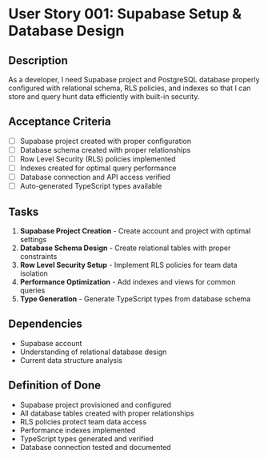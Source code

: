# User Story 001: Supabase Setup & Database Design

## Description
As a developer, I need Supabase project and PostgreSQL database properly configured with relational schema, RLS policies, and indexes so that I can store and query hunt data efficiently with built-in security.

## Acceptance Criteria
- [ ] Supabase project created with proper configuration
- [ ] Database schema created with proper relationships
- [ ] Row Level Security (RLS) policies implemented
- [ ] Indexes created for optimal query performance
- [ ] Database connection and API access verified
- [ ] Auto-generated TypeScript types available

## Tasks
1. **Supabase Project Creation** - Create account and project with optimal settings
2. **Database Schema Design** - Create relational tables with proper constraints
3. **Row Level Security Setup** - Implement RLS policies for team data isolation
4. **Performance Optimization** - Add indexes and views for common queries
5. **Type Generation** - Generate TypeScript types from database schema

## Dependencies
- Supabase account
- Understanding of relational database design
- Current data structure analysis

## Definition of Done
- Supabase project provisioned and configured
- All database tables created with proper relationships
- RLS policies protect team data access
- Performance indexes implemented
- TypeScript types generated and verified
- Database connection tested and documented
